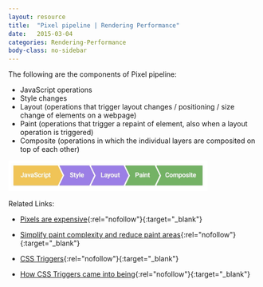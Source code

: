 ```yaml
---
layout: resource
title:  "Pixel pipeline | Rendering Performance"
date:   2015-03-04
categories: Rendering-Performance
body-class: no-sidebar
---
```


The following are the components of Pixel pipeline:

* JavaScript operations
* Style changes
* Layout (operations that trigger layout changes / positioning / size change of elements on a webpage)
* Paint (operations that trigger a repaint of element, also when a layout operation is triggered)
* Composite (operations in which the individual layers are composited on top of each other)

<div class="center">
  <img src="/images/networking-performance/pixel-pipeline.jpg" alt="Pixel pipeline Chrome" width="400" />
</div>

Related Links:

- [Pixels are expensive](https://aerotwist.com/blog/pixels-are-expensive/){:rel="nofollow"}{:target="_blank"}

- [Simplify paint complexity and reduce paint areas](https://developers.google.com/web/fundamentals/performance/rendering/simplify-paint-complexity-and-reduce-paint-areas){:rel="nofollow"}{:target="_blank"}

- [CSS Triggers](http://csstriggers.com/){:rel="nofollow"}{:target="_blank"}

- [How CSS Triggers came into being](https://aerotwist.com/blog/css-triggers/){:rel="nofollow"}{:target="_blank"}
